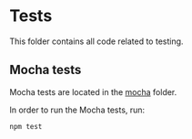 # Tests

This folder contains all code related to testing.

## Mocha tests

Mocha tests are located in the [mocha](./mocha/) folder.

In order to run the Mocha tests, run:

```sh
npm test
```
